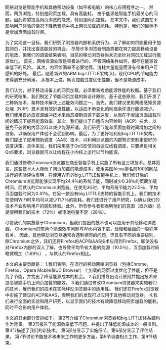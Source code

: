 网络浏览是智能手机和其他移动设备（如平板电脑）的核心应用程序之一。 然而，网页浏览，特别是网页加载，具有高能耗。 由于能源是智能手机最关心的问题，因此希望提高网页浏览的能效，特别是网页加载。 在本文中，我们试图在不影响用户体验的情况下降低智能手机上网页加载的能耗。 特别是，我们的目标不是增加页面加载时间。

为了实现这一目标，我们研究了浏览器内部和系统行为，以了解如何将能量用于加载网页，并找出提高能效的机会。 尽管许多浏览器制造商都在努力提高移动设备的能效，但我们的调查结果表明，目前的移动浏览器尚未完全针对网页加载进行能源优化。 首先，网络资源处理是积极进行的，不管网络条件如何，都存在能源效率低下的风险。 其次，内容绘画率不必要地高，消耗大量能量而没有带来用户可感知的好处。 最后，随着新兴的ARM big.LITTLE架构[3]，现代CPU的节电能力未得到充分利用。 从根本上说，网页加载过度优化性能，但不是能源成本。

我们认为，对于移动设备上的网页加载，必须重新考虑能源性能的权衡。基于我们的研究结果，我们制定了节能网页加载的新设计原则。基于这些原则，我们开发了三种新技术，每种技术解决上述能效问题之一。首先，我们建议使用网络感知资源处理（NRP）技术来有效折衷性能，以适应不断变化的网络条件进行能源减少。我们使用自适应资源缓冲技术来动态控制资源下载速度，从而在不增加页面加载时间的情况下提高能源效率。其次，我们提出了自适应内容绘制（ACP）技术，以避免不必要的内容涂料以减少能源开销。我们研究节能和页面加载时间增加之间的权衡，以确保用户体验不会受到影响。最后，为了更好地利用big.LITTLE架构，我们提出了应用辅助调度（AAS）技术，以利用浏览器的内部知识来制定更好的调度决策。具体来说，我们采用基于QoS反馈的自适应线程调度，只要满足相关QoS要求，浏览器就可以让线程在小内核上运行以节约能源。

我们通过修改Chromium浏览器在商业智能手机上实施了所有这三项技术。总体而言，这些技术大大降低了网页加载的能源成本。使用美国Alexa排名前100的网站进行的实验评估表明，在使用WiFi的big.LITTLE智能手机上，我们修订后的Chromium浏览器能够实现平均24.4％的系统节能，同时减少0.38％的页面加载时间，而默认的Chromium浏览器。在使用3G时，平均系统节能为22.5％，平均页面加载时间为0.41％。在另一款没有big.LITTLE支持的智能手机上，我们的技术在使用WiFi时平均可以减少11.7％的能耗。我们还进行了用户研究，以确认我们的技术不会影响用户的感知体验。此外，所有参与者都表明他们的意图（或兴趣）总是使用我们的技术（72％）或电池电量不足（28％）。

尽管我们的实施基于Chromium，但我们提出的技术也可以应用于其他移动浏览器。 Chromium的前两个能源效率问题与Web内容下载，处理和绘画的一般程序有关。 因此，其他移动浏览器通常会遇到相同的问题，但具有不同的重要级别。 除Chromium之外，我们还将Firefox的ACP和AAS技术应用到Firefox，即使没有对Firefox内部的深入了解，也导致平均节省大量的能源（10.5％），页面加载时间略微增加（1.69％） ，与默认的Firefox相比。



本文的主要贡献是：
1.我们表明，在流行的移动网络浏览器（包括Chrome，Firefox，Opera Mobile和UC Browser）上加载的网页过度优化了性能，但不是为了节能，并找出了降低能源成本的机会。
2.我们推导出设计原则并提出技术来提高智能手机上网页加载的能效。
3.我们通过修改Chromium浏览器来实施我们的技术，展示我们的技术在实际移动浏览器中的适用性。 我们还在Firefox浏览器中实施了建议的ACP和AAS，表明我们的发现可以应用于其他移动浏览器。
4.我们进行全面的实验和用户研究，以显示我们的技术有效降低移动网页加载的能耗，同时不会影响用户体验。

本文的其余部分安排如下。 第2节介绍了Chromium浏览器和big.LITTLE体系结构作为背景。 第3节报告了能源效率低下问题，并提出了降低能源成本的一般准则。 第4节描述了我们的新技术。 第5部分显示了实施细节，第6部分显示了评估结果。 第7节讨论节能技术和未来工作的更多方面，第8节调查相关工作，第9节结束。